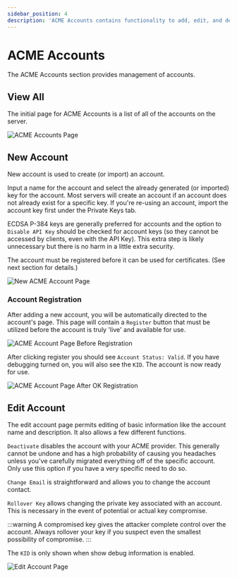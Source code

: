 ```yaml
---
sidebar_position: 4
description: 'ACME Accounts contains functionality to add, edit, and delete ACME accounts.'
---
```


# ACME Accounts

The ACME Accounts section provides management of accounts.

## View All

The initial page for ACME Accounts is a list of all of the accounts on the server. 

![ACME Accounts Page](/img/screenshots/acme_accounts_all.png)

## New Account

New account is used to create (or import) an account.

Input a name for the account and select the already generated (or imported)
key for the account. Most servers will create an account if an account does
not already exist for a specific key. If you're re-using an account, import
the account key first under the Private Keys tab.

ECDSA P-384 keys are generally preferred for accounts and the option to 
`Disable API Key` should be checked for account keys (so they cannot be
accessed by clients, even with the API Key). This extra step is likely 
unnecessary but there is no harm in a little extra security.

The account must be registered before it can be used for certificates. (See
next section for details.)

![New ACME Account Page](/img/screenshots/acme_accounts_new.png)

### Account Registration

After adding a new account, you will be automatically directed to the 
account's page. This page will contain a `Register` button that must be
utilized before the account is truly 'live' and available for use.

![ACME Account Page Before Registration](/img/screenshots/acme_accounts_pre-register.png)

After clicking register you should see `Account Status: Valid`. If you have
debugging turned on, you will also see the `KID`. The account is now ready for
use.

![ACME Account Page After OK Registration](/img/screenshots/acme_accounts_valid.png)

## Edit Account
 
The edit account page permits editing of basic information like the account name 
and description. It also allows a few different functions.

`Deactivate` disables the account with your ACME provider. This generally cannot
be undone and has a high probability of causing you headaches unless you've 
carefully migrated everything off of the specific account. Only use this 
option if you have a very specific need to do so.

`Change Email` is straightforward and allows you to change the account contact.

`Rollover Key` allows changing the private key associated with an account. This
is necessary in the event of potential or actual key compromise. 

:::warning
A compromised key gives the attacker complete control over the account. Always 
rollover your key if you suspect even the smallest possibility of compromise.
:::

The `KID` is only shown when show debug information is enabled.

![Edit Account Page](/img/screenshots/acme_accounts_edit.png)
